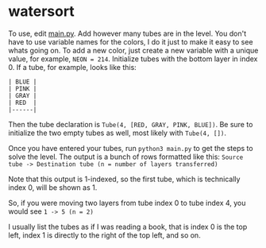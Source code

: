 # watersort
To use, edit [main.py](https://github.com/joshuaSmith2021/watersort/blob/main/main.py). Add however many tubes are in the level.
You don't have to use variable names for the colors, I do it just to make it easy to see whats going on. To add a new color, just
create a new variable with a unique value, for example, `NEON = 214`.
Initialize tubes with the bottom layer in index 0. If a tube, for example, looks like this:

```
| BLUE |
| PINK |
| GRAY |
| RED  |
|------|
```

Then the tube declaration is `Tube(4, [RED, GRAY, PINK, BLUE])`. Be sure to initialize the two empty tubes as well, most likely
with `Tube(4, [])`.

Once you have entered your tubes, run `python3 main.py` to get the steps to solve the level. The output is a bunch of rows formatted like this:
`Source tube -> Destination tube (n = number of layers transferred)`

Note that this output is 1-indexed, so the first tube, which is technically index 0, will be shown as 1.

So, if you were moving two layers from tube index 0 to tube index 4, you would see `1 -> 5 (n = 2)`

I usually list the tubes as if I was reading a book, that is index 0 is the top left, index 1 is directly to the right of the top left, and
so on.
